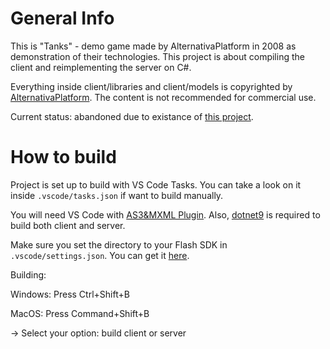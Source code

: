 # General Info
This is "Tanks" - demo game made by AlternativaPlatform in 2008 as demonstration of their technologies.
This project is about compiling the client and reimplementing the server on C#.

Everything inside client/libraries and client/models is copyrighted by [AlternativaPlatform](https://github.com/AlternativaPlatform). 
The content is not recommended for commercial use.

Current status: abandoned due to existance of [this project](https://github.com/juhe1/alternativa-maven-auto-build).

# How to build
Project is set up to build with VS Code Tasks. You can take a look on it inside `.vscode/tasks.json` if want to build manually.

You will need VS Code with [AS3&MXML Plugin](https://marketplace.visualstudio.com/items?itemName=bowlerhatllc.vscode-as3mxml).
Also, [dotnet9](https://dotnet.microsoft.com/en-us/download/dotnet/9.0) is required to build both client and server.

Make sure you set the directory to your Flash SDK in `.vscode/settings.json`. You can get it [here](https://airsdk.harman.com/download).

Building:

Windows: Press Ctrl+Shift+B

MacOS: Press Command+Shift+B

-> Select your option: build client or server